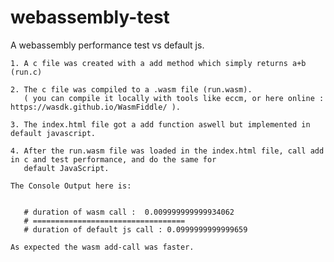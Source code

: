 # webassembly-test
A webassembly performance test vs default js.

    1. A c file was created with a add method which simply returns a+b (run.c)
    
    2. The c file was compiled to a .wasm file (run.wasm). 
       ( you can compile it locally with tools like eccm, or here online :  https://wasdk.github.io/WasmFiddle/ ).
     
    3. The index.html file got a add function aswell but implemented in default javascript. 
    
    4. After the run.wasm file was loaded in the index.html file, call add in c and test performance, and do the same for 
       default JavaScript.
       
    The Console Output here is: 


       # duration of wasm call :  0.009999999999934062
       # ==================================
       # duration of default js call : 0.0999999999999659

    As expected the wasm add-call was faster.



